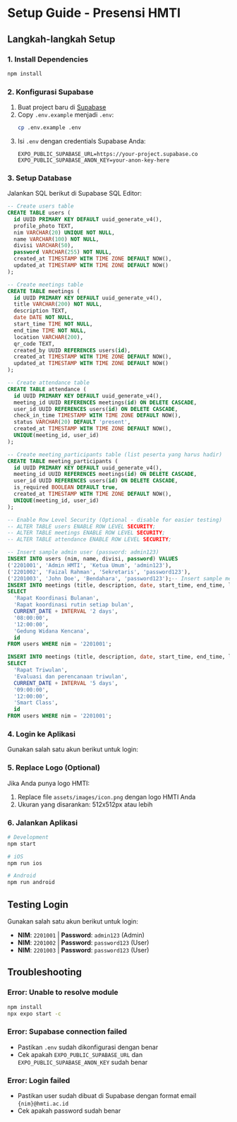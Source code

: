 # Setup Guide - Presensi HMTI

## Langkah-langkah Setup

### 1. Install Dependencies

```bash
npm install
```

### 2. Konfigurasi Supabase

1. Buat project baru di [Supabase](https://supabase.com)
2. Copy `.env.example` menjadi `.env`:
    ```bash
    cp .env.example .env
    ```
3. Isi `.env` dengan credentials Supabase Anda:
    ```env
    EXPO_PUBLIC_SUPABASE_URL=https://your-project.supabase.co
    EXPO_PUBLIC_SUPABASE_ANON_KEY=your-anon-key-here
    ```

### 3. Setup Database

Jalankan SQL berikut di Supabase SQL Editor:

```sql
-- Create users table
CREATE TABLE users (
  id UUID PRIMARY KEY DEFAULT uuid_generate_v4(),
  profile_photo TEXT,
  nim VARCHAR(20) UNIQUE NOT NULL,
  name VARCHAR(100) NOT NULL,
  divisi VARCHAR(50),
  password VARCHAR(255) NOT NULL,
  created_at TIMESTAMP WITH TIME ZONE DEFAULT NOW(),
  updated_at TIMESTAMP WITH TIME ZONE DEFAULT NOW()
);

-- Create meetings table
CREATE TABLE meetings (
  id UUID PRIMARY KEY DEFAULT uuid_generate_v4(),
  title VARCHAR(200) NOT NULL,
  description TEXT,
  date DATE NOT NULL,
  start_time TIME NOT NULL,
  end_time TIME NOT NULL,
  location VARCHAR(200),
  qr_code TEXT,
  created_by UUID REFERENCES users(id),
  created_at TIMESTAMP WITH TIME ZONE DEFAULT NOW(),
  updated_at TIMESTAMP WITH TIME ZONE DEFAULT NOW()
);

-- Create attendance table
CREATE TABLE attendance (
  id UUID PRIMARY KEY DEFAULT uuid_generate_v4(),
  meeting_id UUID REFERENCES meetings(id) ON DELETE CASCADE,
  user_id UUID REFERENCES users(id) ON DELETE CASCADE,
  check_in_time TIMESTAMP WITH TIME ZONE DEFAULT NOW(),
  status VARCHAR(20) DEFAULT 'present',
  created_at TIMESTAMP WITH TIME ZONE DEFAULT NOW(),
  UNIQUE(meeting_id, user_id)
);

-- Create meeting_participants table (list peserta yang harus hadir)
CREATE TABLE meeting_participants (
  id UUID PRIMARY KEY DEFAULT uuid_generate_v4(),
  meeting_id UUID REFERENCES meetings(id) ON DELETE CASCADE,
  user_id UUID REFERENCES users(id) ON DELETE CASCADE,
  is_required BOOLEAN DEFAULT true,
  created_at TIMESTAMP WITH TIME ZONE DEFAULT NOW(),
  UNIQUE(meeting_id, user_id)
);

-- Enable Row Level Security (Optional - disable for easier testing)
-- ALTER TABLE users ENABLE ROW LEVEL SECURITY;
-- ALTER TABLE meetings ENABLE ROW LEVEL SECURITY;
-- ALTER TABLE attendance ENABLE ROW LEVEL SECURITY;

-- Insert sample admin user (password: admin123)
INSERT INTO users (nim, name, divisi, password) VALUES
('2201001', 'Admin HMTI', 'Ketua Umum', 'admin123'),
('2201002', 'Faizal Rahman', 'Sekretaris', 'password123'),
('2201003', 'John Doe', 'Bendahara', 'password123');-- Insert sample meetings
INSERT INTO meetings (title, description, date, start_time, end_time, location, created_by)
SELECT
  'Rapat Koordinasi Bulanan',
  'Rapat koordinasi rutin setiap bulan',
  CURRENT_DATE + INTERVAL '2 days',
  '08:00:00',
  '12:00:00',
  'Gedung Widana Kencana',
  id
FROM users WHERE nim = '2201001';

INSERT INTO meetings (title, description, date, start_time, end_time, location, created_by)
SELECT
  'Rapat Triwulan',
  'Evaluasi dan perencanaan triwulan',
  CURRENT_DATE + INTERVAL '5 days',
  '09:00:00',
  '12:00:00',
  'Smart Class',
  id
FROM users WHERE nim = '2201001';
```

### 4. Login ke Aplikasi

Gunakan salah satu akun berikut untuk login:

### 5. Replace Logo (Optional)

Jika Anda punya logo HMTI:

1. Replace file `assets/images/icon.png` dengan logo HMTI Anda
2. Ukuran yang disarankan: 512x512px atau lebih

### 6. Jalankan Aplikasi

```bash
# Development
npm start

# iOS
npm run ios

# Android
npm run android
```

## Testing Login

Gunakan salah satu akun berikut untuk login:

-   **NIM**: `2201001` | **Password**: `admin123` (Admin)
-   **NIM**: `2201002` | **Password**: `password123` (User)
-   **NIM**: `2201003` | **Password**: `password123` (User)

## Troubleshooting

### Error: Unable to resolve module

```bash
npm install
npx expo start -c
```

### Error: Supabase connection failed

-   Pastikan `.env` sudah dikonfigurasi dengan benar
-   Cek apakah `EXPO_PUBLIC_SUPABASE_URL` dan `EXPO_PUBLIC_SUPABASE_ANON_KEY` sudah benar

### Error: Login failed

-   Pastikan user sudah dibuat di Supabase dengan format email `{nim}@hmti.ac.id`
-   Cek apakah password sudah benar
